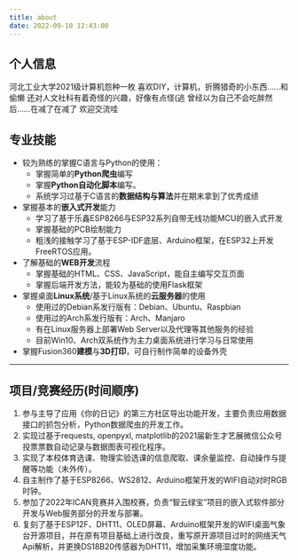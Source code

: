 ```yaml
---
title: about
date: 2022-09-10 12:43:00
---
```


## 个人信息
河北工业大学2021级计算机怨种一枚
喜欢DIY，计算机，折腾猎奇的小东西……和偷懒
还对人文社科有着奇怪的兴趣，好像有点怪(逃
曾经以为自己不会吃胖然后……在减了在减了
欢迎交流哇
## 专业技能
- 较为熟练的掌握C语言与Python的使用：
  - 掌握简单的**Python爬虫**编写
  - 掌握**Python自动化脚本**编写。
  - 系统学习过基于C语言的**数据结构与算法**并在期末拿到了优秀成绩
- 掌握基本的**嵌入式开发**能力
  - 学习了基于乐鑫ESP8266与ESP32系列自带无线功能MCU的嵌入式开发
  - 掌握基础的PCB绘制能力
  - 粗浅的接触学习了基于ESP-IDF底层、Arduino框架，在ESP32上开发FreeRTOS应用。
- 了解基础的**WEB开发**流程
  - 掌握基础的HTML、CSS、JavaScript，能自主编写交互页面
  - 掌握后端开发方法，能较为基础的使用Flask框架
- 掌握桌面**Linux系统**/基于Linux系统的**云服务器**的使用
  - 使用过的Debian系发行版有：Debian、Ubuntu、Raspbian
  - 使用过的Arch系发行版有：Arch、Manjaro
  - 有在Linux服务器上部署Web Server以及代理等其他服务的经验
  - 目前Win10、Arch双系统作为主力桌面系统进行学习与日常使用
- 掌握Fusion360**建模**与**3D打印**，可自行制作简单的设备外壳

<hr>

## 项目/竞赛经历(时间顺序)
1. 参与主导了应用《你的日记》的第三方社区导出功能开发，主要负责应用数据接口的抓包分析，Python数据爬虫的开发工作。
2. 实现过基于requests, openpyxl, matplotlib的2021届新生才艺展微信公众号投票票数自动记录与数据图表可视化程序。
3. 实现了本校体育选课、物理实验选课的信息爬取、课余量监控、自动操作与提醒等功能（未外传）。
4. 自主制作了基于ESP8266、WS2812、Arduino框架开发的WIFI自动对时RGB时钟。
5. 参加了2022年ICAN竞赛并入围校赛，负责“智云绿宝”项目的嵌入式软件部分开发与Web服务部分的开发与部署。
6. 复刻了基于ESP12F、DHT11、OLED屏幕、Arduino框架开发的WIFI桌面气象台开源项目，并在原有项目基础上进行改良，重写原开源项目过时的网络天气Api解析，并更换DS18B20传感器为DHT11，增加采集环境湿度功能。

